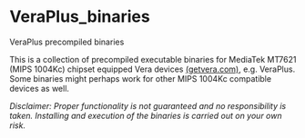 # VeraPlus_binaries
VeraPlus precompiled binaries

This is a collection of precompiled executable binaries for MediaTek MT7621 (MIPS 1004Kc) chipset equipped Vera devices [(getvera.com)](http://getvera.com), e.g. VeraPlus. Some binaries might perhaps work for other MIPS 1004Kc compatible devices as well.

*Disclaimer: Proper functionality is not guaranteed and no responsibility is taken. Installing and execution of the binaries is carried out on your own risk.*
